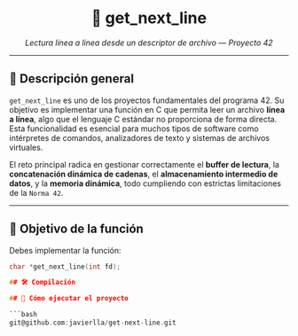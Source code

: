 <h1 align="center">📄 get_next_line</h1>
<p align="center">
  <i>Lectura línea a línea desde un descriptor de archivo — Proyecto 42</i>
</p>

---

## 📘 Descripción general

`get_next_line` es uno de los proyectos fundamentales del programa 42. Su objetivo es implementar una función en C que permita leer un archivo **línea a línea**, algo que el lenguaje C estándar no proporciona de forma directa. Esta funcionalidad es esencial para muchos tipos de software como intérpretes de comandos, analizadores de texto y sistemas de archivos virtuales.

El reto principal radica en gestionar correctamente el **buffer de lectura**, la **concatenación dinámica de cadenas**, el **almacenamiento intermedio de datos**, y la **memoria dinámica**, todo cumpliendo con estrictas limitaciones de la `Norma 42`.

---

## 🎯 Objetivo de la función

Debes implementar la función:

```c
char *get_next_line(int fd);

## 🛠️ Compilación

## 🚀 Cómo ejecutar el proyecto

```bash
git@github.com:javierlla/get-next-line.git


